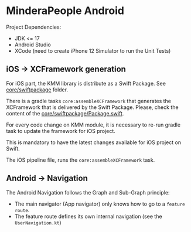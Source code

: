 # MinderaPeople Android

Project Dependencies:
- JDK <= 17
- Android Studio
- XCode (need to create iPhone 12 Simulator to run the Unit Tests)

## iOS -> XCFramework generation

For iOS part, the KMM library is distribute as a Swift Package.
See [core/swiftpackage](./core/swiftpackage) folder. 

There is a gradle tasks `core:assembleXCFramework` that generates the XCFramework that is delivered by the Swift Package.
Please, check the content of the [core/swiftpackage/Package.swift](./core/swiftpackage/Package.swift).

For every code change on KMM module, it is necessary to re-run gradle task to update the framework for iOS project.

This is mandatory to have the latest changes available for iOS project on Swift.

The iOS pipeline file, runs the `core:assembleXCFramework` task.

## Android -> Navigation

The Android Navigation follows the Graph and Sub-Graph principle:
- The main navigator (App navigator) only knows how to go to a `feature route`.
- The feature route defines its own internal navigation (see the `UserNavigation.kt`)
